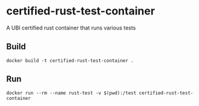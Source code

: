# certified-rust-test-container
A UBI certified rust container that runs various tests

## Build

```
docker build -t certified-rust-test-container .
```

## Run

```
docker run --rm --name rust-test -v $(pwd):/test certified-rust-test-container
```